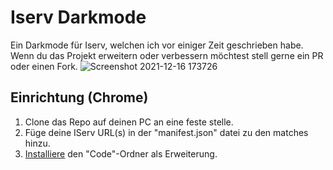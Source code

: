 # Iserv Darkmode
Ein Darkmode für Iserv, welchen ich vor einiger Zeit geschrieben habe. Wenn du das Projekt erweitern oder verbessern möchtest stell gerne ein PR oder einen Fork.
![Screenshot 2021-12-16 173726](https://user-images.githubusercontent.com/47828495/146412379-63a34780-e53d-4e2a-b148-bcbdef506ef7.png)

## Einrichtung (Chrome)
1. Clone das Repo auf deinen PC an eine feste stelle.
2. Füge deine IServ URL(s) in der "manifest.json" datei zu den matches hinzu. 
3. [Installiere](https://webkul.com/blog/how-to-install-the-unpacked-extension-in-chrome/) den "Code"-Ordner als Erweiterung.
